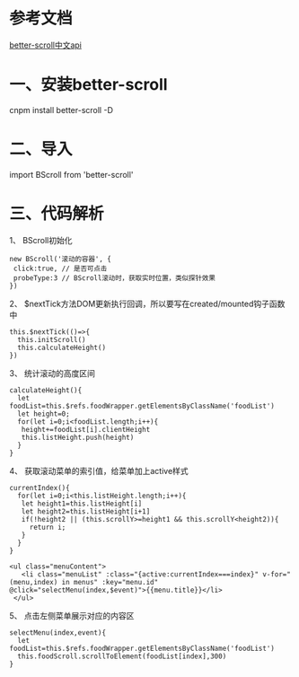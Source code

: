 # 参考文档

 [better-scroll中文api](https://ustbhuangyi.github.io/better-scroll/doc/zh-hans/#better-scroll%20%E6%98%AF%E4%BB%80%E4%B9%88)

# 一、安装better-scroll

  cnpm install better-scroll -D
  
# 二、导入

  import BScroll from 'better-scroll'
  
# 三、代码解析
 
 1、 BScroll初始化
 
 ```
 new BScroll('滚动的容器', {
  click:true, // 是否可点击
  probeType:3 // BScroll滚动时，获取实时位置，类似探针效果
})
 ```
 
 2、 $nextTick方法DOM更新执行回调，所以要写在created/mounted钩子函数中	
 ```
 this.$nextTick(()=>{
   this.initScroll()
   this.calculateHeight()
 })
 ```

3、 统计滚动的高度区间

 ```
 calculateHeight(){
   let foodList=this.$refs.foodWrapper.getElementsByClassName('foodList')
   let height=0;
   for(let i=0;i<foodList.length;i++){
	height+=foodList[i].clientHeight
	this.listHeight.push(height) 
   }
 }
 ```

 4、 获取滚动菜单的索引值，给菜单加上active样式

 ```
 currentIndex(){
   for(let i=0;i<this.listHeight.length;i++){
	let height1=this.listHeight[i]
	let height2=this.listHeight[i+1]
	if(!height2 || (this.scrollY>=height1 && this.scrollY<height2)){
	  return i;
	}
   }
 }
 ```

 ```
 <ul class="menuContent">
	<li class="menuList" :class="{active:currentIndex===index}" v-for="(menu,index) in menus" :key="menu.id"  @click="selectMenu(index,$event)">{{menu.title}}</li>
  </ul>
 ```

 5、 点击左侧菜单展示对应的内容区

 ```
 selectMenu(index,event){
   let foodList=this.$refs.foodWrapper.getElementsByClassName('foodList')
   this.foodScroll.scrollToElement(foodList[index],300)
 }
 ```
 
 
 
